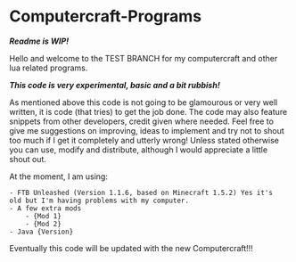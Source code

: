 Computercraft-Programs
======================
***Readme is WIP!***

Hello and welcome to the TEST BRANCH for my computercraft and other lua related programs.

***This code is very experimental, basic and a bit rubbish!***

As mentioned above this code is not going to be glamourous or very well written, it is code (that tries) to get the job done. The code may also feature snippets from other developers, credit given where needed. Feel free to give me suggestions on improving, ideas to implement and try not to shout too much if I get it completely and utterly wrong!
Unless stated otherwise you can use, modify and distribute, although I would appreciate a little shout out.

At the moment, I am using:

	- FTB Unleashed (Version 1.1.6, based on Minecraft 1.5.2) Yes it's 						  old but I'm having problems with my computer.
	- A few extra mods
		- {Mod 1}
		- {Mod 2}
	- Java {Version}

Eventually this code will be updated with the new Computercraft!!!
